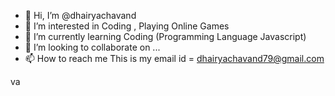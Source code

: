 - 👋 Hi, I’m @dhairyachavand
- 👀 I’m interested in Coding , Playing Online Games
- 🌱 I’m currently learning Coding (Programming Language Javascript)
- 💞️ I’m looking to collaborate on ...
- 📫 How to reach me This is my email id = dhairyachavand79@gmail.com

<!---
dhairyachavand/dhairyachavand is a ✨ special ✨ repository because its `README.md` (this file) appears on your GitHub profile.
You can click the Preview link to take a look at your changes.
--->
va
